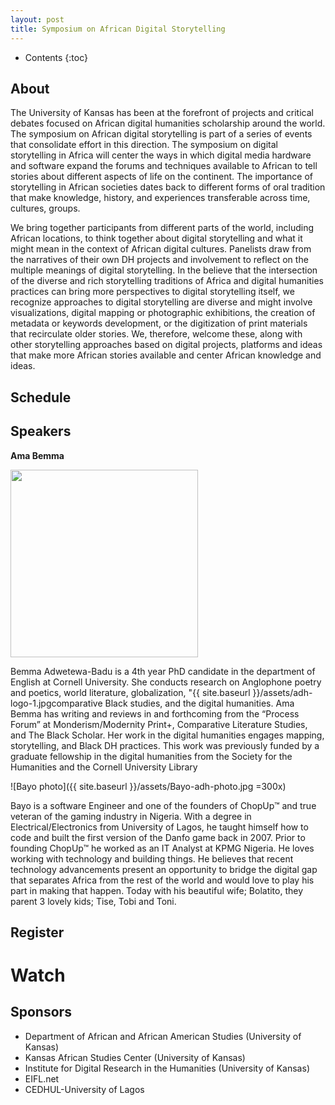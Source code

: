 ```yaml
---
layout: post
title: Symposium on African Digital Storytelling
---
```


* Contents
{:toc}

## About

The University of Kansas has been at the forefront of projects and critical debates focused on African digital humanities scholarship around the world. The symposium on African digital storytelling is part of a series of events that consolidate effort in this direction. The symposium on digital storytelling in Africa will center the ways in which digital media hardware and software expand the forums and techniques available to African to tell stories about different aspects of life on the continent. The importance of storytelling in African societies dates back to different forms of oral tradition that make knowledge, history, and experiences transferable across time, cultures, groups. 

We bring together participants from different parts of the world, including African locations, to think together about digital storytelling and what it might mean in the context of African digital cultures. Panelists draw from the narratives of their own DH projects and involvement to reflect on the multiple meanings of digital storytelling. In the believe that the intersection of the diverse and rich storytelling traditions of Africa and digital humanities practices can bring more perspectives to digital storytelling itself, we recognize approaches to digital storytelling are diverse and might involve visualizations, digital mapping or photographic exhibitions, the creation of metadata or keywords development, or the digitization of print materials that recirculate older stories. We, therefore, welcome these, along with other storytelling approaches based on digital projects, platforms and ideas that make more African stories available and center African knowledge and ideas.

## Schedule


## Speakers

**Ama Bemma**




<img src="{{ site.baseurl }}/assets/Bemma-ADH-photo.jpg" width="300">

Bemma Adwetewa-Badu is a 4th year PhD candidate in the department of English at Cornell University. She conducts research on Anglophone poetry and poetics, world literature, globalization, "{{ site.baseurl }}/assets/adh-logo-1.jpgcomparative Black studies, and the digital humanities. Ama Bemma has writing and reviews in and forthcoming from the “Process Forum” at Monderism/Modernity Print+, Comparative Literature Studies, and The Black Scholar. Her work in the digital humanities engages mapping, storytelling, and Black DH practices. This work was previously funded by a graduate fellowship in the digital humanities from the Society for the Humanities and the Cornell University Library

![Bayo photo]({{ site.baseurl }}/assets/Bayo-adh-photo.jpg =300x)

Bayo is a software Engineer and one of the founders of ChopUp™ and true veteran of the gaming industry in Nigeria. With a degree in Electrical/Electronics from University of Lagos, he taught himself how to code and built the first version of the Danfo game back in 2007. Prior to founding ChopUp™ he worked as an IT Analyst at KPMG Nigeria. He loves working with technology and building things. He believes that recent technology advancements present an opportunity to bridge the digital gap that separates Africa from the rest of the world and would love to play his part in making that happen. Today with his beautiful wife; Bolatito, they parent 3 lovely kids; Tise, Tobi and Toni. 



## Register

# Watch

## Sponsors

* Department of African and African American Studies (University of Kansas)
* Kansas African Studies Center (University of Kansas)
* Institute for Digital Research in the Humanities (University of Kansas)
* EIFL.net
* CEDHUL-University of Lagos

